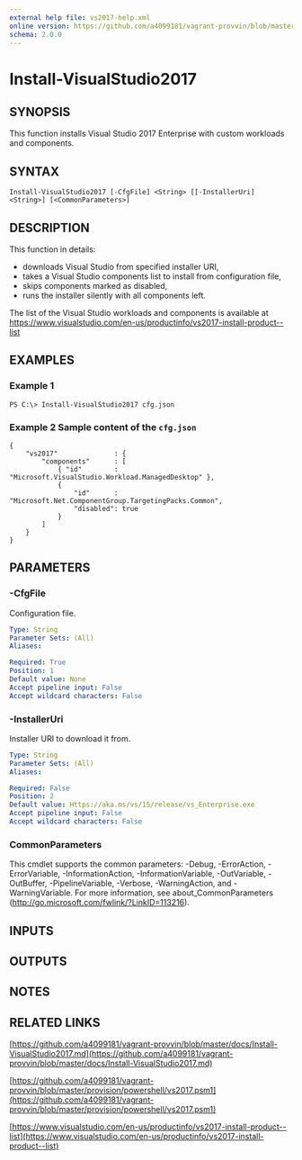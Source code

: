```yaml
---
external help file: vs2017-help.xml
online version: https://github.com/a4099181/vagrant-provvin/blob/master/docs/Install-VisualStudio2017.md
schema: 2.0.0
---
```


# Install-VisualStudio2017

## SYNOPSIS
This function installs Visual Studio 2017 Enterprise with custom workloads and components.

## SYNTAX

```
Install-VisualStudio2017 [-CfgFile] <String> [[-InstallerUri] <String>] [<CommonParameters>]
```

## DESCRIPTION
This function in details:
* downloads Visual Studio from specified installer URI,
* takes a Visual Studio components list to install from configuration file,
* skips components marked as disabled,
* runs the installer silently with all components left.

The list of the Visual Studio workloads and components is available at
https://www.visualstudio.com/en-us/productinfo/vs2017-install-product--list

## EXAMPLES

### Example 1
```
PS C:\> Install-VisualStudio2017 cfg.json
```

### Example 2 Sample content of the `cfg.json`
```
{
    "vs2017"              : {
        "components"      : [
            { "id"        : "Microsoft.VisualStudio.Workload.ManagedDesktop" },
            {
                "id"      : "Microsoft.Net.ComponentGroup.TargetingPacks.Common",
                "disabled": true
            }
        ]
    }
}
```

## PARAMETERS

### -CfgFile
Configuration file.

```yaml
Type: String
Parameter Sets: (All)
Aliases:

Required: True
Position: 1
Default value: None
Accept pipeline input: False
Accept wildcard characters: False
```

### -InstallerUri
Installer URI to download it from.

```yaml
Type: String
Parameter Sets: (All)
Aliases:

Required: False
Position: 2
Default value: Https://aka.ms/vs/15/release/vs_Enterprise.exe
Accept pipeline input: False
Accept wildcard characters: False
```

### CommonParameters
This cmdlet supports the common parameters: -Debug, -ErrorAction, -ErrorVariable, -InformationAction, -InformationVariable, -OutVariable, -OutBuffer, -PipelineVariable, -Verbose, -WarningAction, and -WarningVariable. For more information, see about_CommonParameters (http://go.microsoft.com/fwlink/?LinkID=113216).

## INPUTS

## OUTPUTS

## NOTES

## RELATED LINKS

[https://github.com/a4099181/vagrant-provvin/blob/master/docs/Install-VisualStudio2017.md](https://github.com/a4099181/vagrant-provvin/blob/master/docs/Install-VisualStudio2017.md)

[https://github.com/a4099181/vagrant-provvin/blob/master/provision/powershell/vs2017.psm1](https://github.com/a4099181/vagrant-provvin/blob/master/provision/powershell/vs2017.psm1)

[https://www.visualstudio.com/en-us/productinfo/vs2017-install-product--list](https://www.visualstudio.com/en-us/productinfo/vs2017-install-product--list)
